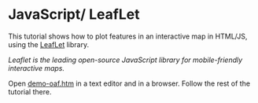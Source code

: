 # JavaScript/ LeafLet

This tutorial shows how to plot features in an interactive map in HTML/JS, using the [LeafLet](https://leafletjs.com/) library.

*Leaflet is the leading open-source JavaScript library for mobile-friendly interactive maps.*

Open [demo-oaf.htm](./demo-oaf.htm) in a text editor and in a browser. Follow the rest of the tutorial there.